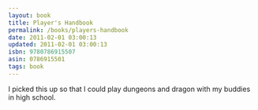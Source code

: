 ```yaml
---
layout: book
title: Player's Handbook
permalink: /books/players-handbook
date: 2011-02-01 03:00:13
updated: 2011-02-01 03:00:13
isbn: 9780786915507
asin: 0786915501
tags: book
---
```

I picked this up so that I could play dungeons and dragon with my buddies in
high school.
